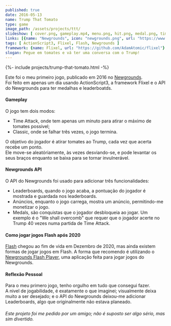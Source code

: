 ```yaml
---
published: true
date: 2016-05-13
name: Trump That Tomato
type: game
image_path: /assets/projects/ttt/
slideshow: [ cover.png, gameplay.mp4, menu.png, hit.png, medal.png, time.png, end.png, leaderboards.png, assets.png ]
links: [{name: "Newgrounds", icon: "newgrounds.png", url: "https://www.newgrounds.com/portal/view/674659"}]
tags: [ ActionScript3, Flixel, Flash, Newgrounds ]
framework: {name: Flixel, url: "https://github.com/AdamAtomic/flixel"}
slogan: Pegue em tomates e vá ter uma conversa com o Trump!
---
```

{%- include projects/trump-that-tomato.html -%}

Este foi o meu primeiro jogo, publicado em 2016 no [Newgrounds](https://www.newgrounds.com/portal/view/674659).   
Foi feito em apenas um dia usando ActionScript3, a framework Flixel e o API do Newgrounds para ter medalhas e leaderboatds.

#### Gameplay

O jogo tem dois modos:
- Time Attack, onde tem apenas um minuto para atirar o máximo de tomates possivel;
- Classic, onde se falhar três vezes, o jogo termina.

O objetivo do jogador é atirar tomates ao Trump, cada vez que acerta recebe um ponto.   
Ele move-se aleatóriamente, às vezes desviando-se, e pode levantar os seus braços enquanto se baixa para se tornar invulnerável.

#### Newgrounds API

O API do Newgrounds foi usado para adicionar três funcionalidades:
- Leaderboards, quando o jogo acaba, a pontuação do jogador é mostrada e guardada nos leaderboards.
- Anúncios, enquanto o jogo carrega, mostra um anúncio, permitindo-me monetizar o jogo.
- Medals, são conquistas que o jogador desbloqueia ao jogar. Um exemplo é o "We shall overcomb" que requer que o jogador acerte no Trump 40 vezes numa partida de Time Attack.

#### Como jogar jogos Flash após 2020

[Flash](https://www.adobe.com/products/flashplayer/end-of-life.html) chegou ao fim de vida em Dezembro de 2020, mas ainda existem formas de jogar jogos em Flash.
A forma que recomendo é utilizando o [Newgrounds Flash Player](https://www.newgrounds.com/flash/player), uma aplicação feita para jogar jogos do Newgrounds.

#### Reflexão Pessoal

Para o meu primero jogo, tenho orgulho em tudo que consegui fazer.   
A nivel de jogabilidade, é exatamente o que imaginei; visualmente deixa muito a ser desejado; e o API do Newgrounds deixou-me adicionar Leaderboards, algo que originalmente não estava planeado.

###### Este projeto foi me pedido por um amigo; não é suposto ser algo sério, mas sim divertido.